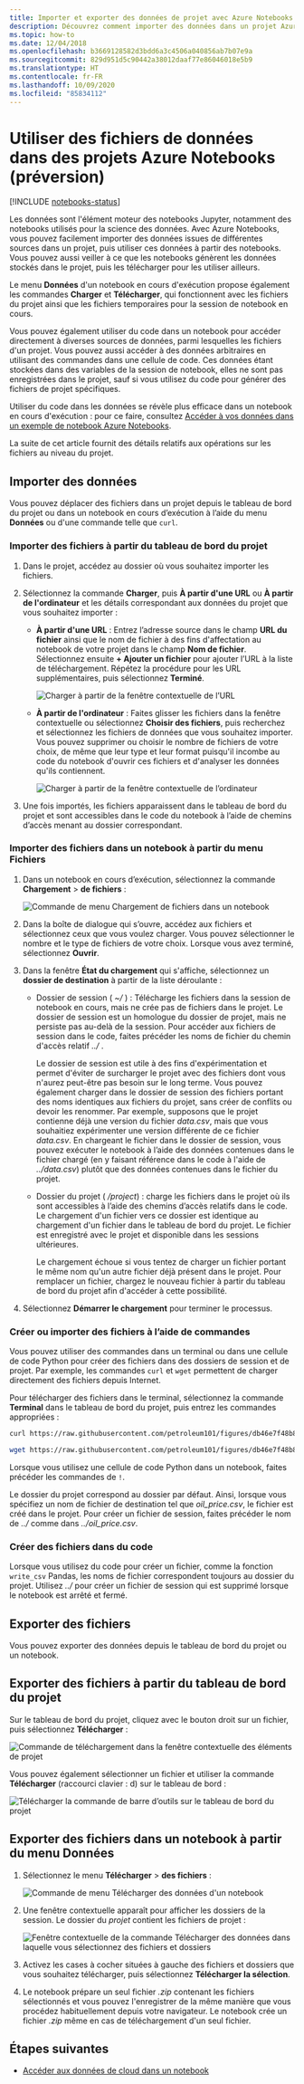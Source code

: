 ```yaml
---
title: Importer et exporter des données de projet avec Azure Notebooks (préversion)
description: Découvrez comment importer des données dans un projet Azure Notebooks (préversion) à partir de sources externes et comment exporter les données à partir d’un projet.
ms.topic: how-to
ms.date: 12/04/2018
ms.openlocfilehash: b3669128582d3bdd6a3c4506a040856ab7b07e9a
ms.sourcegitcommit: 829d951d5c90442a38012daaf77e86046018e5b9
ms.translationtype: HT
ms.contentlocale: fr-FR
ms.lasthandoff: 10/09/2020
ms.locfileid: "85834112"
---
```

# <a name="work-with-data-files-in-azure-notebooks-preview-projects"></a>Utiliser des fichiers de données dans des projets Azure Notebooks (préversion)

[!INCLUDE [notebooks-status](../../includes/notebooks-status.md)]

Les données sont l'élément moteur des notebooks Jupyter, notamment des notebooks utilisés pour la science des données. Avec Azure Notebooks, vous pouvez facilement importer des données issues de différentes sources dans un projet, puis utiliser ces données à partir des notebooks. Vous pouvez aussi veiller à ce que les notebooks génèrent les données stockés dans le projet, puis les télécharger pour les utiliser ailleurs.

Le menu **Données** d'un notebook en cours d'exécution propose également les commandes **Charger** et **Télécharger**, qui fonctionnent avec les fichiers du projet ainsi que les fichiers temporaires pour la session de notebook en cours.

Vous pouvez également utiliser du code dans un notebook pour accéder directement à diverses sources de données, parmi lesquelles les fichiers d'un projet. Vous pouvez aussi accéder à des données arbitraires en utilisant des commandes dans une cellule de code. Ces données étant stockées dans des variables de la session de notebook, elles ne sont pas enregistrées dans le projet, sauf si vous utilisez du code pour générer des fichiers de projet spécifiques.

Utiliser du code dans les données se révèle plus efficace dans un notebook en cours d'exécution : pour ce faire, consultez [Accéder à vos données dans un exemple de notebook Azure Notebooks](https://notebooks.azure.com/Microsoft/projects/samples/html/Getting%20to%20your%20Data%20in%20Azure%20Notebooks.ipynb).

La suite de cet article fournit des détails relatifs aux opérations sur les fichiers au niveau du projet.

## <a name="import-data"></a>Importer des données

Vous pouvez déplacer des fichiers dans un projet depuis le tableau de bord du projet ou dans un notebook en cours d’exécution à l’aide du menu **Données** ou d'une commande telle que `curl`.

### <a name="import-files-from-the-project-dashboard"></a>Importer des fichiers à partir du tableau de bord du projet

1. Dans le projet, accédez au dossier où vous souhaitez importer les fichiers.

1. Sélectionnez la commande **Charger**, puis **À partir d'une URL** ou **À partir de l'ordinateur** et les détails correspondant aux données du projet que vous souhaitez importer :

   - **À partir d'une URL** : Entrez l’adresse source dans le champ **URL du fichier** ainsi que le nom de fichier à des fins d'affectation au notebook de votre projet dans le champ **Nom de fichier**. Sélectionnez ensuite **+ Ajouter un fichier** pour ajouter l’URL à la liste de téléchargement. Répétez la procédure pour les URL supplémentaires, puis sélectionnez **Terminé**.

     ![Charger à partir de la fenêtre contextuelle de l’URL](media/quickstarts/upload-from-url-popup.png)

   - **À partir de l'ordinateur** : Faites glisser les fichiers dans la fenêtre contextuelle ou sélectionnez **Choisir des fichiers**, puis recherchez et sélectionnez les fichiers de données que vous souhaitez importer. Vous pouvez supprimer ou choisir le nombre de fichiers de votre choix, de même que leur type et leur format puisqu'il incombe au code du notebook d'ouvrir ces fichiers et d'analyser les données qu'ils contiennent.

     ![Charger à partir de la fenêtre contextuelle de l’ordinateur](media/quickstarts/upload-from-computer-popup.png)

1. Une fois importés, les fichiers apparaissent dans le tableau de bord du projet et sont accessibles dans le code du notebook à l’aide de chemins d’accès menant au dossier correspondant.

### <a name="import-files-from-the-file-menu-in-a-notebook"></a>Importer des fichiers dans un notebook à partir du menu Fichiers

1. Dans un notebook en cours d’exécution, sélectionnez la commande **Chargement** > **de fichiers** :

    ![Commande de menu Chargement de fichiers dans un notebook](media/file-menu-upload.png)

1. Dans la boîte de dialogue qui s’ouvre, accédez aux fichiers et sélectionnez ceux que vous voulez charger. Vous pouvez sélectionner le nombre et le type de fichiers de votre choix. Lorsque vous avez terminé, sélectionnez **Ouvrir**.

1. Dans la fenêtre **État du chargement** qui s'affiche, sélectionnez un **dossier de destination** à partir de la liste déroulante :

    - Dossier de session ( *~/* ) : Télécharge les fichiers dans la session de notebook en cours, mais ne crée pas de fichiers dans le projet. Le dossier de session est un homologue du dossier de projet, mais ne persiste pas au-delà de la session. Pour accéder aux fichiers de session dans le code, faites précéder les noms de fichier du chemin d'accès relatif *../* .

        Le dossier de session est utile à des fins d'expérimentation et permet d'éviter de surcharger le projet avec des fichiers dont vous n'aurez peut-être pas besoin sur le long terme. Vous pouvez également charger dans le dossier de session des fichiers portant des noms identiques aux fichiers du projet, sans créer de conflits ou devoir les renommer. Par exemple, supposons que le projet contienne déjà une version du fichier *data.csv*, mais que vous souhaitiez expérimenter une version différente de ce fichier *data.csv*. En chargeant le fichier dans le dossier de session, vous pouvez exécuter le notebook à l’aide des données contenues dans le fichier chargé (en y faisant référence dans le code à l'aide de *../data.csv*) plutôt que des données contenues dans le fichier du projet.

    - Dossier du projet ( */project*) : charge les fichiers dans le projet où ils sont accessibles à l’aide des chemins d’accès relatifs dans le code. Le chargement d'un fichier vers ce dossier est identique au chargement d'un fichier dans le tableau de bord du projet. Le fichier est enregistré avec le projet et disponible dans les sessions ultérieures.

        Le chargement échoue si vous tentez de charger un fichier portant le même nom qu'un autre fichier déjà présent dans le projet. Pour remplacer un fichier, chargez le nouveau fichier à partir du tableau de bord du projet afin d'accéder à cette possibilité.

1. Sélectionnez **Démarrer le chargement** pour terminer le processus.

### <a name="create-or-import-files-using-commands"></a>Créer ou importer des fichiers à l’aide de commandes

Vous pouvez utiliser des commandes dans un terminal ou dans une cellule de code Python pour créer des fichiers dans des dossiers de session et de projet. Par exemple, les commandes `curl` et `wget` permettent de charger directement des fichiers depuis Internet.

Pour télécharger des fichiers dans le terminal, sélectionnez la commande **Terminal** dans le tableau de bord du projet, puis entrez les commandes appropriées :

```bash
curl https://raw.githubusercontent.com/petroleum101/figures/db46e7f48b8aab67a0dfe31696f6071fb7a84f1e/oil_price/oil_price.csv -o oil_price.csv

wget https://raw.githubusercontent.com/petroleum101/figures/db46e7f48b8aab67a0dfe31696f6071fb7a84f1e/oil_price/oil_price.csv -o oil_price.csv
```

Lorsque vous utilisez une cellule de code Python dans un notebook, faites précéder les commandes de `!`.

Le dossier du projet correspond au dossier par défaut. Ainsi, lorsque vous spécifiez un nom de fichier de destination tel que *oil_price.csv*, le fichier est créé dans le projet. Pour créer un fichier de session, faites précéder le nom de *../* comme dans *../oil_price.csv*.

### <a name="create-files-in-code"></a>Créer des fichiers dans du code

Lorsque vous utilisez du code pour créer un fichier, comme la fonction `write_csv` Pandas, les noms de fichier correspondent toujours au dossier du projet. Utilisez *../* pour créer un fichier de session qui est supprimé lorsque le notebook est arrêté et fermé.

## <a name="export-files"></a>Exporter des fichiers

Vous pouvez exporter des données depuis le tableau de bord du projet ou un notebook.

## <a name="export-files-from-the-project-dashboard"></a>Exporter des fichiers à partir du tableau de bord du projet

Sur le tableau de bord du projet, cliquez avec le bouton droit sur un fichier, puis sélectionnez **Télécharger** :

![Commande de téléchargement dans la fenêtre contextuelle des éléments de projet](media/download-command.png)

Vous pouvez également sélectionner un fichier et utiliser la commande **Télécharger** (raccourci clavier : d) sur le tableau de bord :

![Télécharger la commande de barre d’outils sur le tableau de bord du projet](media/download-command-toolbar.png)

## <a name="export-files-from-the-data-menu-in-a-notebook"></a>Exporter des fichiers dans un notebook à partir du menu Données

1. Sélectionnez le menu **Télécharger** > **des fichiers** :

    ![Commande de menu Télécharger des données d'un notebook](media/file-menu-download.png)

1. Une fenêtre contextuelle apparaît pour afficher les dossiers de la session. Le dossier du *projet* contient les fichiers de projet :

    ![Fenêtre contextuelle de la commande Télécharger des données dans laquelle vous sélectionnez des fichiers et dossiers](media/file-menu-download-popup.png)

1. Activez les cases à cocher situées à gauche des fichiers et dossiers que vous souhaitez télécharger, puis sélectionnez **Télécharger la sélection**.

1. Le notebook prépare un seul fichier *.zip* contenant les fichiers sélectionnés et vous pouvez l'enregistrer de la même manière que vous procédez habituellement depuis votre navigateur. Le notebook crée un fichier *.zip* même en cas de téléchargement d'un seul fichier.

## <a name="next-steps"></a>Étapes suivantes

- [Accéder aux données de cloud dans un notebook](access-data-resources-jupyter-notebooks.md)
